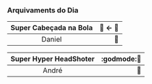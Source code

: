 
### Arquivaments do Dia
| Super Cabeçada na Bola     |  :basketball: <-  :gun:|  
|:--------:|---:|                            
| Daniel |:medal_sports:| 

|Super Hyper HeadShoter  |:godmode::gun:|  
|:--------:     |---:| 
| André| :medal_sports:  |
